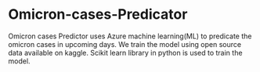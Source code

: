 # Omicron-cases-Predicator
Omicron cases Predictor uses Azure machine learning(ML) to predicate the omicron cases in upcoming days. We train the model using open source data available on kaggle. Scikit learn library in python is used to train the model.
